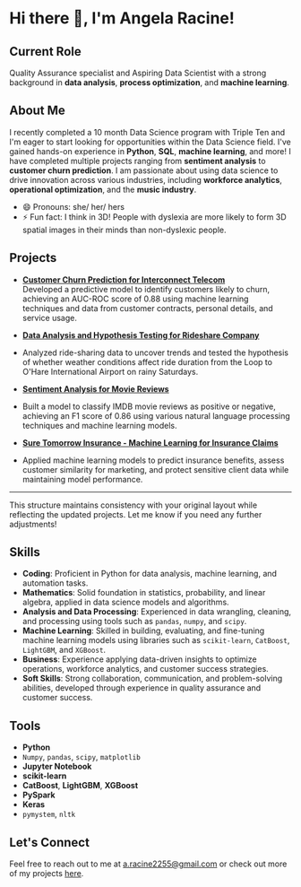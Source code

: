 # Hi there 👋, I'm Angela Racine!

## Current Role

Quality Assurance specialist and Aspiring Data Scientist with a strong background in **data analysis**, **process optimization**, and **machine learning**.

## About Me

I recently completed a 10 month Data Science program with Triple Ten and I'm eager to start looking for opportunities within the Data Science field. I've gained hands-on experience in **Python**, **SQL**, **machine learning**, and more! I have completed multiple projects ranging from **sentiment analysis** to **customer churn prediction**. I am passionate about using data science to drive innovation across various industries, including **workforce analytics**, **operational optimization**, and the **music industry**.

- 😄 Pronouns: she/ her/ hers
- ⚡ Fun fact: I think in 3D! People with dyslexia are more likely to form 3D spatial images in their minds than non-dyslexic people.

## Projects

- **[Customer Churn Prediction for Interconnect Telecom](https://github.com/arr225/Data_Projects_TripleTen/blob/62c857b5a2fe7f517ff0127127a26ad0c5e141dc/Customer%20Churn%20Prediction/Interconnect%20Telecom%20%E2%80%93%20Customer%20Churn%20Prediction%20Project.ipynb)**  
  Developed a predictive model to identify customers likely to churn, achieving an AUC-ROC score of 0.88 using machine learning techniques and data from customer contracts, personal details, and service usage.

- **[Data Analysis and Hypothesis Testing for Rideshare Company](https://github.com/arr225/Data_Projects_TripleTen/blob/62c857b5a2fe7f517ff0127127a26ad0c5e141dc/Data%20Analysis%20and%20Hypothesis%20Testing/Data%20Analysis%20and%20Hypothesis%20Testing%20for%20Rideshare%20Company.ipynb)**
- 
  Analyzed ride-sharing data to uncover trends and tested the hypothesis of whether weather conditions affect ride duration from the Loop to O'Hare International Airport on rainy Saturdays.

- **[Sentiment Analysis for Movie Reviews](https://github.com/arr225/Data_Projects_TripleTen/blob/62c857b5a2fe7f517ff0127127a26ad0c5e141dc/Sentiment%20Analysis%20for%20Movie%20Reviews/Film%20Junky%20Union%20%E2%80%93%20Sentiment%20Analysis%20for%20Movie%20Reviews%20Project.ipynb)**
- 
  Built a model to classify IMDB movie reviews as positive or negative, achieving an F1 score of 0.86 using various natural language processing techniques and machine learning models.

- **[Sure Tomorrow Insurance - Machine Learning for Insurance Claims](https://github.com/arr225/Data_Projects_TripleTen/blob/62c857b5a2fe7f517ff0127127a26ad0c5e141dc/Sure%20Tomorrow%20Insurance%20-%20Machine%20Learning%20for%20Insurance%20Claims/Sure%20Tomorrow%20Insurance%20-%20Machine%20Learning%20for%20Insurance%20Claims%20Project.ipynb)**
- 
  Applied machine learning models to predict insurance benefits, assess customer similarity for marketing, and protect sensitive client data while maintaining model performance.

---

This structure maintains consistency with your original layout while reflecting the updated projects. Let me know if you need any further adjustments!

## Skills

- **Coding**: Proficient in Python for data analysis, machine learning, and automation tasks.
- **Mathematics**: Solid foundation in statistics, probability, and linear algebra, applied in data science models and algorithms.
- **Analysis and Data Processing**: Experienced in data wrangling, cleaning, and processing using tools such as `pandas`, `numpy`, and `scipy`.
- **Machine Learning**: Skilled in building, evaluating, and fine-tuning machine learning models using libraries such as `scikit-learn`, `CatBoost`, `LightGBM`, and `XGBoost`.
- **Business**: Experience applying data-driven insights to optimize operations, workforce analytics, and customer success strategies.
- **Soft Skills**: Strong collaboration, communication, and problem-solving abilities, developed through experience in quality assurance and customer success.

## Tools

- **Python**  
- `Numpy`, `pandas`, `scipy`, `matplotlib`  
- **Jupyter Notebook**  
- **scikit-learn**  
- **CatBoost**, **LightGBM**, **XGBoost**  
- **PySpark**  
- **Keras**  
- `pymystem`, `nltk`

## Let's Connect
Feel free to reach out to me at a.racine2255@gmail.com or check out more of my projects [here](https://github.com/arr225).
